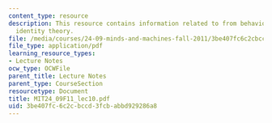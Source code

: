 ```yaml
---
content_type: resource
description: This resource contains information related to from behaviorism to the
  identity theory.
file: /media/courses/24-09-minds-and-machines-fall-2011/3be407fc6c2cbccd3fcbabbd929286a8_MIT24_09F11_lec10.pdf
file_type: application/pdf
learning_resource_types:
- Lecture Notes
ocw_type: OCWFile
parent_title: Lecture Notes
parent_type: CourseSection
resourcetype: Document
title: MIT24_09F11_lec10.pdf
uid: 3be407fc-6c2c-bccd-3fcb-abbd929286a8
---
```


